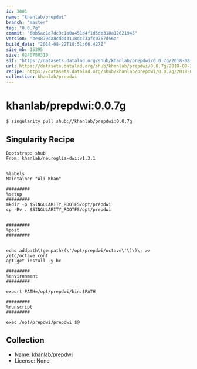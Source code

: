 ```yaml
---
id: 3001
name: "khanlab/prepdwi"
branch: "master"
tag: "0.0.7g"
commit: "6bb5ac1e7dc9c1a0a451d4f1d5de318a12621945"
version: "be4879da8cdb43118dc33afc0767d56a"
build_date: "2018-08-22T18:51:06.427Z"
size_mb: 15395
size: 6240780319
sif: "https://datasets.datalad.org/shub/khanlab/prepdwi/0.0.7g/2018-08-22-6bb5ac1e-be4879da/be4879da8cdb43118dc33afc0767d56a.simg"
url: https://datasets.datalad.org/shub/khanlab/prepdwi/0.0.7g/2018-08-22-6bb5ac1e-be4879da/
recipe: https://datasets.datalad.org/shub/khanlab/prepdwi/0.0.7g/2018-08-22-6bb5ac1e-be4879da/Singularity
collection: khanlab/prepdwi
---
```


# khanlab/prepdwi:0.0.7g

```bash
$ singularity pull shub://khanlab/prepdwi:0.0.7g
```

## Singularity Recipe

```singularity
Bootstrap: shub
From: khanlab/neuroglia-dwi:v1.3.1


%labels
Maintainer "Ali Khan"

#########
%setup
#########
mkdir -p $SINGULARITY_ROOTFS/opt/prepdwi
cp -Rv . $SINGULARITY_ROOTFS/opt/prepdwi


#########
%post
#########


echo addpath\(genpath\(\'/opt/prepdwi/octave\'\)\)\; >> /etc/octave.conf 
apt-get install -y bc

#########
%environment
#########

export PATH=/opt/prepdwi/bin:$PATH

#########
%runscript
#########

exec /opt/prepdwi/prepdwi $@
```

## Collection

 - Name: [khanlab/prepdwi](https://github.com/khanlab/prepdwi)
 - License: None

